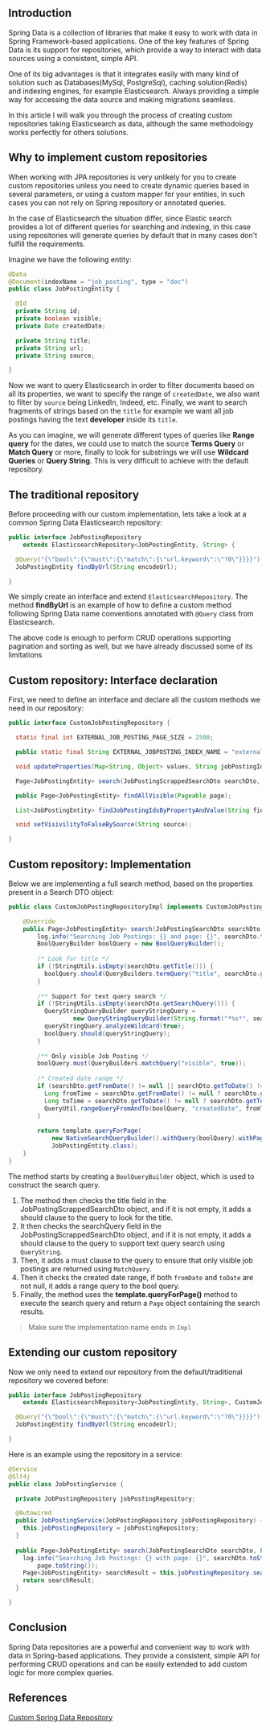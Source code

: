## Introduction

Spring Data is a collection of libraries that make it easy to work with data in Spring Framework-based applications. One of the key features of Spring Data is its support for repositories, which provide a way to interact with data sources using a consistent, simple API.

One of its big advantages is that it integrates easily with many kind of solution such as Databases(MySql, PostgreSql), caching solution(Redis) and indexing engines, for example Elasticsearch. Always providing a simple way for accessing the data source and making migrations seamless.

In this article I will walk you through the process of creating custom repositories taking Elasticsearch as data, although the same methodology works perfectly for others solutions.

## Why to implement custom repositories
When working with JPA repositories is very unlikely for you to create custom repositories unless you need to create dynamic queries based in several parameters, or using a custom mapper for your entities, in such cases you can not rely on Spring repository or annotated queries.

In the case of Elasticsearch the situation differ, since Elastic search provides a lot of different queries for searching and indexing, in this case using repositories will generate queries by default that in many cases don't fulfill the requirements. 

Imagine we have the following entity:
````java
@Data
@Document(indexName = "job_posting", type = "doc")
public class JobPostingEntity {

  @Id
  private String id;
  private boolean visible;
  private Date createdDate;

  private String title;
  private String url;
  private String source;

}
````
Now we want to query Elasticsearch in order to filter documents based on all its properties, we want to specify the range of `createdDate`, we also want to filter by `source` being LinkedIn, Indeed, etc. Finally, we want to search fragments of strings based on the `title` for example we want all job postings having the text **developer** inside its `title`.

As you can imagine, we will generate different types of queries like **Range query** for the dates, we could use to match the source **Terms Query** or **Match Query** or more, finally to look for substrings we will use **Wildcard Queries** or **Query String**. This is very difficult to achieve with the default repository.

## The traditional repository
Before proceeding with our custom implementation, lets take a look at a common Spring Data Elasticsearch repository:

````java
public interface JobPostingRepository
    extends ElasticsearchRepository<JobPostingEntity, String> {

  @Query("{\"bool\":{\"must\":{\"match\":{\"url.keyword\":\"?0\"}}}}")
  JobPostingEntity findByUrl(String encodeUrl);

}
````
We simply create an interface and extend `ElasticsearchRepository`. The method **findByUrl** is an example of how to define a custom method following Spring Data name conventions annotated with `@Query` class from Elasticsearch.

The above code is enough to perform CRUD operations supporting pagination and sorting as well, but we have already discussed some of its limitations

## Custom repository: Interface declaration

First, we need to define an interface and declare all the custom methods we need in our repository:

````java
public interface CustomJobPostingRepository {

  static final int EXTERNAL_JOB_POSTING_PAGE_SIZE = 2500;

  public static final String EXTERNAL_JOBPOSTING_INDEX_NAME = "external_job_posting";

  void updateProperties(Map<String, Object> values, String jobPostingId);

  Page<JobPostingEntity> search(JobPostingScrappedSearchDto searchDto, Pageable page);

  public Page<JobPostingEntity> findAllVisible(Pageable page);

  List<JobPostingEntity> findJobPostingIdsByPropertyAndValue(String fieldName, String value);

  void setVisivilityToFalseBySource(String source);

}
````

## Custom repository: Implementation
Below we are implementing a full search method, based on the properties present in a Search DTO object:

````java
public class CustomJobPostingRepositoryImpl implements CustomJobPostingRepository {

    @Override
    public Page<JobPostingEntity> search(JobPostingSearchDto searchDto, Pageable page) {
        log.info("Searching Job Postings: {} and page: {}", searchDto.toString(), page.toString());
        BoolQueryBuilder boolQuery = new BoolQueryBuilder();
        
        /* Look for title */
        if (!StringUtils.isEmpty(searchDto.getTitle())) {
          boolQuery.should(QueryBuilders.termQuery("title", searchDto.getTitle()));
        }
        
        /** Support for text query search */
        if (!StringUtils.isEmpty(searchDto.getSearchQuery())) {
          QueryStringQueryBuilder queryStringQuery =
                  new QueryStringQueryBuilder(String.format("*%s*", searchDto.getSearchQuery()));
          queryStringQuery.analyzeWildcard(true);
          boolQuery.should(queryStringQuery);
        }
        
        /** Only visible Job Posting */
        boolQuery.must(QueryBuilders.matchQuery("visible", true));
        
        /* Created date range */
        if (searchDto.getFromDate() != null || searchDto.getToDate() != null) {
          Long fromTime = searchDto.getFromDate() != null ? searchDto.getFromDate().getTime() : null;
          Long toTime = searchDto.getToDate() != null ? searchDto.getToDate().getTime() : null;
          QueryUtil.rangeQueryFromAndTo(boolQuery, "createdDate", fromTime, toTime);
        }
        
        return template.queryForPage(
            new NativeSearchQueryBuilder().withQuery(boolQuery).withPageable(page).build(),
            JobPostingEntity.class);
    }
}
````

The method starts by creating a `BoolQueryBuilder` object, which is used to construct the search query. 

1. The method then checks the title field in the JobPostingScrappedSearchDto object, and if it is not empty, it adds a should clause to the query to look for the title.
2. It then checks the searchQuery field in the JobPostingScrappedSearchDto object, and if it is not empty, it adds a should clause to the query to support text query search using `QueryString`.
3. Then, it adds a must clause to the query to ensure that only visible job postings are returned using `MatchQuery`.
4. Then it checks the created date range, if both `fromDate` and `toDate` are not null, it adds a range query to the bool query.
5. Finally, the method uses the **template.queryForPage()** method to execute the search query and return a `Page` object containing the search results.

> Make sure the implementation name ends in `Impl`

## Extending our custom repository
Now we only need to extend our repository from the default/traditional repository we covered before:
````java
public interface JobPostingRepository
    extends ElasticsearchRepository<JobPostingEntity, String>, CustomJobPostingRepository {

  @Query("{\"bool\":{\"must\":{\"match\":{\"url.keyword\":\"?0\"}}}}")
  JobPostingEntity findByUrl(String encodeUrl);

}
````

Here is an example using the repository in a service:

````java
@Service
@Slf4j
public class JobPostingService {

  private JobPostingRepository jobPostingRepository;

  @Autowired
  public JobPostingService(JobPostingRepository jobPostingRepository) {
    this.jobPostingRepository = jobPostingRepository;
  }
  
  public Page<JobPostingEntity> search(JobPostingSearchDto searchDto, Pageable page) {
    log.info("Searching Job Postings: {} with page: {}", searchDto.toString(),
        page.toString());
    Page<JobPostingEntity> searchResult = this.jobPostingRepository.search(searchDto, page);    
    return searchResult;
  }

}
````

## Conclusion
Spring Data repositories are a powerful and convenient way to work with data in Spring-based applications. They provide a consistent, simple API for performing CRUD operations and can be easily extended to add custom logic for more complex queries.

## References
[Custom Spring Data Repository](https://vladmihalcea.com/custom-spring-data-repository/)